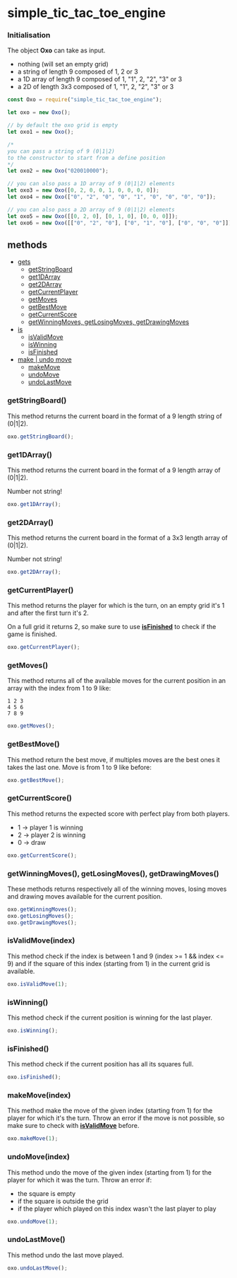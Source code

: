 # simple_tic_tac_toe_engine

### Initialisation
The object **Oxo** can take as input.
- nothing (will set an empty grid)
- a string of length 9 composed of 1, 2 or 3
- a 1D array of length 9 composed of 1, "1", 2, "2", "3" or 3
- a 2D of length 3x3 composed of 1, "1", 2, "2", "3" or 3
```javascript
const Oxo = require("simple_tic_tac_toe_engine");

let oxo = new Oxo();
```
```javascript
// by default the oxo grid is empty
let oxo1 = new Oxo();

/*
you can pass a string of 9 (0|1|2)
to the constructor to start from a define position
*/
let oxo2 = new Oxo("020010000");

// you can also pass a 1D array of 9 (0|1|2) elements
let oxo3 = new Oxo([0, 2, 0, 0, 1, 0, 0, 0, 0]);
let oxo4 = new Oxo(["0", "2", "0", "0", "1", "0", "0", "0", "0"]);

// you can also pass a 2D array of 9 (0|1|2) elements
let oxo5 = new Oxo([[0, 2, 0], [0, 1, 0], [0, 0, 0]]);
let oxo6 = new Oxo([["0", "2", "0"], ["0", "1", "0"], ["0", "0", "0"]]);
```

## methods
- [gets](#getstringboard)
  - [getStringBoard](#getstringboard)
  - [get1DArray](#get1darray)
  - [get2DArray](#get2darray)
  - [getCurrentPlayer](#getcurrentplayer)
  - [getMoves](#getmoves)
  - [getBestMove](#getbestmove)
  - [getCurrentScore](#getcurrentscore)
  - [getWinningMoves, getLosingMoves, getDrawingMoves](#getwinningmoves-getlosingmoves-getdrawingmoves)
- [is](#isvalidmoveindex)
  - [isValidMove](#isvalidmoveindex)
  - [isWinning](#iswinning)
  - [isFinished](#isfinished)
- [make | undo move](#isvalidmoveindex)
  - [makeMove](#makemoveindex)
  - [undoMove](#undomoveindex)
  - [undoLastMove](#undolastmove)

### getStringBoard()
This method returns the current board in the format of a 9 length string of (0|1|2).
```javascript
oxo.getStringBoard();
```

### get1DArray()
This method returns the current board in the format of a 9 length array of (0|1|2).

Number not string!
```javascript
oxo.get1DArray();
```

### get2DArray()
This method returns the current board in the format of a 3x3 length array of (0|1|2).

Number not string!
```javascript
oxo.get2DArray();
```

### getCurrentPlayer()
This method returns the player for which is the turn, on an empty grid it's 1 and after the first turn it's 2.

On a full grid it returns 2, so make sure to use **[isFinished](#isfinished)** to check if the game is finished.


```javascript
oxo.getCurrentPlayer();
```

### getMoves()
This method returns all of the available moves for the current position
in an array with the index from 1 to 9 like:
```
1 2 3
4 5 6
7 8 9
```

```javascript
oxo.getMoves();
```

### getBestMove()
This method return the best move, if multiples moves are the best ones it takes the last one.
Move is from 1 to 9 like before:

```javascript
oxo.getBestMove();
```

### getCurrentScore()
This method returns the expected score with perfect play from both players.
- 1 -> player 1 is winning
- 2 -> player 2 is winning
- 0 -> draw

```javascript
oxo.getCurrentScore();
```

### getWinningMoves(), getLosingMoves(), getDrawingMoves()
These methods returns respectively all of the winning moves, losing moves and drawing moves available for the current position.
```javascript
oxo.getWinningMoves();
oxo.getLosingMoves();
oxo.getDrawingMoves();
```

### isValidMove(index)
This method check if the index is between 1 and 9 (index >= 1 && index <= 9) and if the square of this index (starting from 1) in the current grid is available.
```javascript
oxo.isValidMove(1);
```

### isWinning()
This method check if the current position is winning for the last player.
```javascript
oxo.isWinning();
```

### isFinished()
This method check if the current position has all its squares full.
```javascript
oxo.isFinished();
```

### makeMove(index)
This method make the move of the given index (starting from 1) for the player for which it's the turn.
Throw an error if the move is not possible, so make sure to check with **[isValidMove](#isvalidmoveindex)** before.
```javascript
oxo.makeMove(1);
```

### undoMove(index)
This method undo the move of the given index (starting from 1) for the player for which it was the turn.
Throw an error if:
- the square is empty
- if the square is outside the grid
- if the player which played on this index wasn't the last player to play
```javascript
oxo.undoMove(1);
```

### undoLastMove()
This method undo the last move played.
```javascript
oxo.undoLastMove();
```
